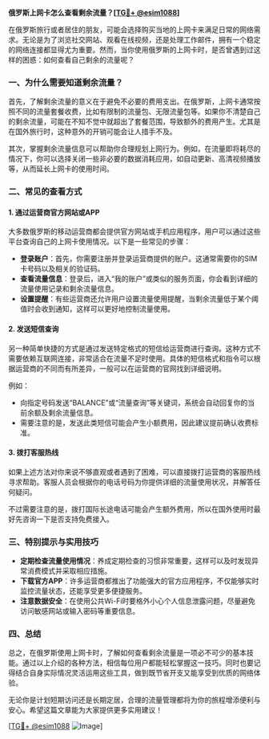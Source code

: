 **俄罗斯上网卡怎么查看剩余流量？[[TG💪+ @esim1088](https://t.me/s/esim1088)]**

在俄罗斯旅行或者居住的朋友，可能会选择购买当地的上网卡来满足日常的网络需求。无论是为了浏览社交网站、观看在线视频，还是处理工作邮件，拥有一个稳定的网络连接都显得尤为重要。然而，当你使用俄罗斯的上网卡时，是否曾遇到过这样的困惑：如何查看自己剩余的流量呢？

### 一、为什么需要知道剩余流量？

首先，了解剩余流量的意义在于避免不必要的费用支出。在俄罗斯，上网卡通常按照不同的流量套餐收费，比如有限制的流量包、无限流量包等。如果你不清楚自己的剩余流量，可能在不知不觉中就超出了套餐范围，导致额外的费用产生。尤其是在国外旅行时，这种意外的开销可能会让人措手不及。

其次，掌握剩余流量信息可以帮助你合理规划上网行为。例如，在流量即将耗尽的情况下，你可以选择关闭一些非必要的数据消耗应用，如自动更新、高清视频播放等，从而延长上网卡的使用时间。

### 二、常见的查看方式

#### 1. **通过运营商官方网站或APP**

大多数俄罗斯的移动运营商都会提供官方网站或手机应用程序，用户可以通过这些平台查询自己的上网卡使用情况。以下是一些常见的步骤：

- **登录账户**：首先，你需要注册并登录运营商提供的账户。这通常需要你的SIM卡号码以及相关的验证码。
- **查看流量信息**：登录后，进入“我的账户”或类似的服务页面，你会看到详细的流量使用记录和剩余流量信息。
- **设置提醒**：有些运营商还允许用户设置流量使用提醒，当剩余流量低于某个阈值时会收到通知，这样可以更好地控制流量使用。

#### 2. **发送短信查询**

另一种简单快捷的方式是通过发送特定格式的短信给运营商进行查询。这种方式不需要依赖互联网连接，非常适合在流量不足时使用。具体的短信格式和指令可以根据运营商的不同而有所差异，一般可以在运营商的官网找到详细说明。

例如：
- 向指定号码发送“BALANCE”或“流量查询”等关键词，系统会自动回复你的当前余额及剩余流量信息。
- 需要注意的是，发送此类短信可能会产生小额费用，因此建议提前确认收费标准。

#### 3. **拨打客服热线**

如果上述方法对你来说不够直观或者遇到了困难，可以直接拨打运营商的客服热线寻求帮助。客服人员会根据你的电话号码为你提供详细的流量使用状况，并解答任何疑问。

不过需要注意的是，拨打国际长途电话可能会产生额外费用，所以在国外使用时最好先咨询一下是否支持免费接入。

### 三、特别提示与实用技巧

- **定期检查流量使用情况**：养成定期检查的习惯非常重要，这样可以及时发现异常消费模式并采取相应措施。
- **下载官方APP**：许多运营商都推出了功能强大的官方应用程序，不仅能够实时监控流量状态，还能享受更多便捷服务。
- **注意数据安全**：在使用公共Wi-Fi时要格外小心个人信息泄露问题，尽量避免访问敏感网站或输入密码等重要信息。

### 四、总结

总之，在俄罗斯使用上网卡时，了解如何查看剩余流量是一项必不可少的基本技能。通过以上介绍的各种方法，相信每位用户都能轻松掌握这一技巧。同时也要记得结合自身实际情况灵活运用这些工具，做到既节省开支又能享受到优质的网络体验。

无论你是计划短期访问还是长期定居，合理的流量管理都将为你的旅程增添便利与安心。希望这篇文章能为大家提供更多实用建议！

[[TG💪+ @esim1088](https://t.me/s/esim1088) ![Image](https://i.postimg.cc/4NQfJmqS/Snipaste-2025-05-13-00-14-12.png)]